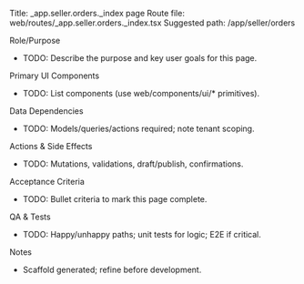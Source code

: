 Title: _app.seller.orders._index page
Route file: web/routes/_app.seller.orders._index.tsx
Suggested path: /app/seller/orders

Role/Purpose
- TODO: Describe the purpose and key user goals for this page.

Primary UI Components
- TODO: List components (use web/components/ui/* primitives).

Data Dependencies
- TODO: Models/queries/actions required; note tenant scoping.

Actions & Side Effects
- TODO: Mutations, validations, draft/publish, confirmations.

Acceptance Criteria
- TODO: Bullet criteria to mark this page complete.

QA & Tests
- TODO: Happy/unhappy paths; unit tests for logic; E2E if critical.

Notes
- Scaffold generated; refine before development.
